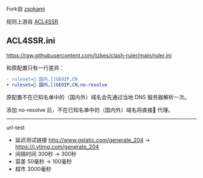 Fork自 [zsokami](https://github.com/zsokami/ACL4SSR)

规则上游自 [ACL4SSR](https://github.com/ACL4SSR/ACL4SSR/tree/master)

## ACL4SSR.ini

https://raw.githubusercontent.com/lizkes/clash-ruler/main/ruler.ini

和原配置只有一行差异：

```diff
- ruleset=🎯 国内,[]GEOIP,CN
+ ruleset=🎯 国内,[]GEOIP,CN,no-resolve
```

原配置不在已知名单中的（国内外）域名会先通过当地 DNS 服务器解析一次。

添加 no-resolve 后，不在已知名单中的（国内外）域名将直接🚀 代理。

---

url-test
- 延迟测试链接 http://www.gstatic.com/generate_204 -> https://i.ytimg.com/generate_204
- 间隔时间 300秒 -> 300秒
- 容差 50毫秒 -> 100毫秒
- 超市 3000毫秒